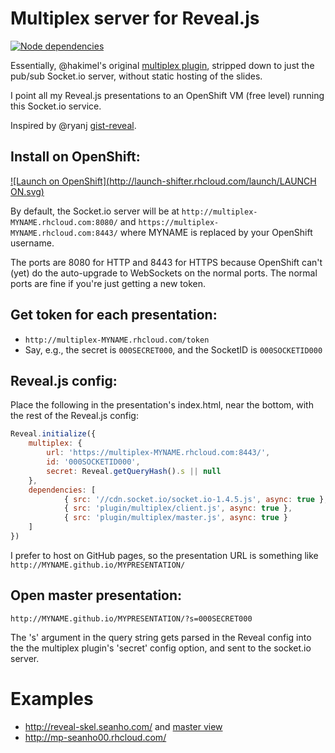 # Multiplex server for Reveal.js

[![Node dependencies](https://david-dm.org/seanho00/reveal-multiplex.svg)](https://david-dm.org/seanho00/reveal-multiplex)

Essentially, @hakimel's original [multiplex plugin](), stripped down
to just the pub/sub Socket.io server, without static hosting
of the slides.

I point all my Reveal.js presentations to an OpenShift VM
(free level) running this Socket.io service.

Inspired by @ryanj [gist-reveal](http://gist-reveal.it/).

## Install on OpenShift:

[![Launch on OpenShift](http://launch-shifter.rhcloud.com/launch/LAUNCH ON.svg)](https://openshift.redhat.com/app/console/application_type/custom?cartridges%5B%5D=https%3A%2F%2Fraw.githubusercontent.com%2Ficflorescu%2Fopenshift-cartridge-nodejs%2Fmaster%2Fmetadata%2Fmanifest.yml&initial_git_url=https%3A%2F%2Fgithub.com%2Fseanho00%2Freveal-multiplex.git&name=multiplex)

By default, the Socket.io server will be at
`http://multiplex-MYNAME.rhcloud.com:8080/`
and 
`https://multiplex-MYNAME.rhcloud.com:8443/`
where MYNAME is replaced by your OpenShift username.

The ports are 8080 for HTTP and 8443 for HTTPS because OpenShift can't (yet)
do the auto-upgrade to WebSockets on the normal ports.
The normal ports are fine if you're just getting a new token.

## Get token for each presentation:
* `http://multiplex-MYNAME.rhcloud.com/token`
* Say, e.g., the secret is `000SECRET000`, and the SocketID is `000SOCKETID000`

## Reveal.js config:
Place the following in the presentation's index.html, near the bottom,
with the rest of the Reveal.js config:

```js
Reveal.initialize({
	multiplex: {
		url: 'https://multiplex-MYNAME.rhcloud.com:8443/',
		id: '000SOCKETID000',
		secret: Reveal.getQueryHash().s || null
	},
	dependencies: [
        	{ src: '//cdn.socket.io/socket.io-1.4.5.js', async: true },
        	{ src: 'plugin/multiplex/client.js', async: true },
        	{ src: 'plugin/multiplex/master.js', async: true }
    ]
})
```

I prefer to host on GitHub pages, so the presentation URL is something like
`http://MYNAME.github.io/MYPRESENTATION/`

## Open master presentation:
`http://MYNAME.github.io/MYPRESENTATION/?s=000SECRET000`

The 's' argument in the query string gets parsed in the Reveal config into
the the multiplex plugin's 'secret' config option, and sent to the socket.io
server.

# Examples
* http://reveal-skel.seanho.com/
  and [master view](http://reveal-skel.seanho.com/?s=45ba034647cea150)
* http://mp-seanho00.rhcloud.com/
